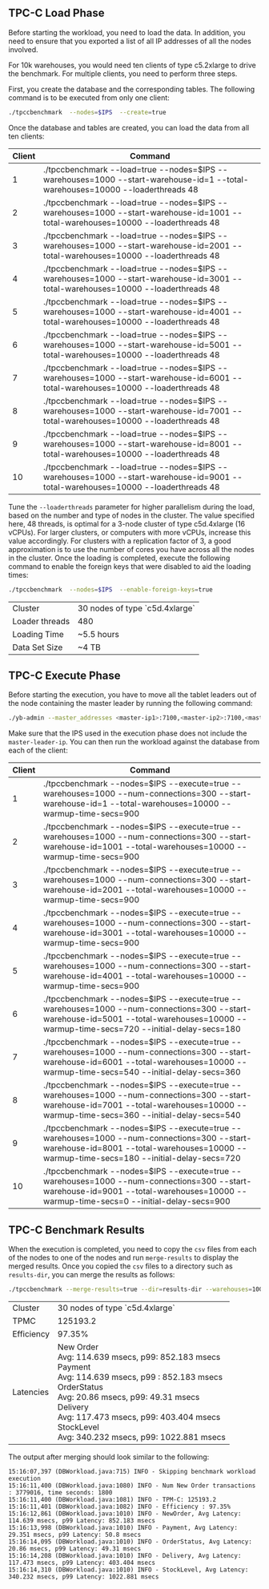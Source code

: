 ## TPC-C Load Phase

Before starting the workload, you need to load the data. In addition, you need to ensure that you exported a list of all IP addresses of all the nodes involved.

For 10k warehouses, you would need ten clients of type c5.2xlarge to drive the benchmark.
For multiple clients, you need to perform three steps.

First, you create the database and the corresponding tables. The following command is to be executed from only one client:

```sh
./tpccbenchmark  --nodes=$IPS  --create=true
```

Once the database and tables are created, you can load the data from all ten clients:


| Client | Command
-------------|-----------|
1  |  ./tpccbenchmark --load=true --nodes=$IPS --warehouses=1000 --start-warehouse-id=1    --total-warehouses=10000 --loaderthreads 48
2  |  ./tpccbenchmark --load=true --nodes=$IPS --warehouses=1000 --start-warehouse-id=1001 --total-warehouses=10000 --loaderthreads 48
3  |  ./tpccbenchmark --load=true --nodes=$IPS --warehouses=1000 --start-warehouse-id=2001 --total-warehouses=10000 --loaderthreads 48
4  |  ./tpccbenchmark --load=true --nodes=$IPS --warehouses=1000 --start-warehouse-id=3001 --total-warehouses=10000 --loaderthreads 48
5  |  ./tpccbenchmark --load=true --nodes=$IPS --warehouses=1000 --start-warehouse-id=4001 --total-warehouses=10000 --loaderthreads 48
6  |  ./tpccbenchmark --load=true --nodes=$IPS --warehouses=1000 --start-warehouse-id=5001 --total-warehouses=10000 --loaderthreads 48
7  |  ./tpccbenchmark --load=true --nodes=$IPS --warehouses=1000 --start-warehouse-id=6001 --total-warehouses=10000 --loaderthreads 48
8  |  ./tpccbenchmark --load=true --nodes=$IPS --warehouses=1000 --start-warehouse-id=7001 --total-warehouses=10000 --loaderthreads 48
9  |  ./tpccbenchmark --load=true --nodes=$IPS --warehouses=1000 --start-warehouse-id=8001 --total-warehouses=10000 --loaderthreads 48
10 |  ./tpccbenchmark --load=true --nodes=$IPS --warehouses=1000 --start-warehouse-id=9001 --total-warehouses=10000 --loaderthreads 48

Tune the `--loaderthreads` parameter for higher parallelism during the load, based on the number and type of nodes in the cluster. The value specified here, 48 threads, is optimal for a 3-node cluster of type c5d.4xlarge (16 vCPUs). For larger clusters, or computers with more vCPUs, increase this value accordingly. For clusters with a replication factor of 3, a good approximation is to use the number of cores you have across all the nodes in the cluster.
Once the loading is completed, execute the following command to enable the foreign keys that were disabled to aid the loading times:

```sh
./tpccbenchmark  --nodes=$IPS  --enable-foreign-keys=true
```

<table>
  <tbody>
    <tr>
      <td>Cluster</td>
      <td>30 nodes of type `c5d.4xlarge`</td>
    </tr>
    <tr>
      <td>Loader threads</td>
      <td>480</td>
    </tr>
    <tr>
      <td>Loading Time</td>
      <td>~5.5 hours</td>
    </tr>
    <tr>
      <td>Data Set Size</td>
      <td>~4 TB</td>
    </tr>
  </tbody>
</table>

## TPC-C Execute Phase

Before starting the execution, you have to move all the tablet leaders out of the node containing the master leader by running the following command:

```sh
./yb-admin --master_addresses <master-ip1>:7100,<master-ip2>:7100,<master-ip3>:7100 change_leader_blacklist ADD <master-leader-ip>
```

Make sure that the IPS used in the execution phase does not include the `master-leader-ip`.
You can then run the workload against the database from each of the client:

| Client | Command
-------------|-----------|
1  | ./tpccbenchmark  --nodes=$IPS --execute=true --warehouses=1000 --num-connections=300 --start-warehouse-id=1    --total-warehouses=10000 --warmup-time-secs=900
2  | ./tpccbenchmark  --nodes=$IPS --execute=true --warehouses=1000 --num-connections=300 --start-warehouse-id=1001 --total-warehouses=10000 --warmup-time-secs=900
3  | ./tpccbenchmark  --nodes=$IPS --execute=true --warehouses=1000 --num-connections=300 --start-warehouse-id=2001 --total-warehouses=10000 --warmup-time-secs=900
4  | ./tpccbenchmark  --nodes=$IPS --execute=true --warehouses=1000 --num-connections=300 --start-warehouse-id=3001 --total-warehouses=10000 --warmup-time-secs=900
5  | ./tpccbenchmark  --nodes=$IPS --execute=true --warehouses=1000 --num-connections=300 --start-warehouse-id=4001 --total-warehouses=10000 --warmup-time-secs=900
6  | ./tpccbenchmark  --nodes=$IPS --execute=true --warehouses=1000 --num-connections=300 --start-warehouse-id=5001 --total-warehouses=10000 --warmup-time-secs=720 --initial-delay-secs=180
7  | ./tpccbenchmark  --nodes=$IPS --execute=true --warehouses=1000 --num-connections=300 --start-warehouse-id=6001 --total-warehouses=10000 --warmup-time-secs=540 --initial-delay-secs=360
8  | ./tpccbenchmark  --nodes=$IPS --execute=true --warehouses=1000 --num-connections=300 --start-warehouse-id=7001 --total-warehouses=10000 --warmup-time-secs=360 --initial-delay-secs=540
9  | ./tpccbenchmark  --nodes=$IPS --execute=true --warehouses=1000 --num-connections=300 --start-warehouse-id=8001 --total-warehouses=10000 --warmup-time-secs=180 --initial-delay-secs=720
10 | ./tpccbenchmark  --nodes=$IPS --execute=true --warehouses=1000 --num-connections=300 --start-warehouse-id=9001 --total-warehouses=10000 --warmup-time-secs=0   --initial-delay-secs=900

## TPC-C Benchmark Results

When the execution is completed, you need to copy the `csv` files from each of the nodes to one of the nodes and run `merge-results` to display the merged results.
Once you copied the `csv` files to a directory such as `results-dir`, you can merge the results as follows:

```sh
./tpccbenchmark --merge-results=true --dir=results-dir --warehouses=10000
```

<table>
  <tbody>
    <tr>
      <td>Cluster</td>
      <td>30 nodes of type `c5d.4xlarge`</td>
    </tr>
    <tr>
      <td>TPMC</td>
      <td>125193.2</td>
    </tr>
    <tr>
      <td>Efficiency</td>
      <td>97.35%</td>
    </tr>
    <tr>
      <td>Latencies</td>
      <td>
        New Order<br />
        Avg: 114.639 msecs, p99: 852.183 msecs<br />
        Payment<br />
        Avg: 114.639 msecs, p99 : 852.183 msecs<br />
        OrderStatus<br />
        Avg: 20.86 msecs, p99: 49.31 msecs<br />
        Delivery<br />
        Avg: 117.473 msecs, p99: 403.404 msecs<br />
        StockLevel<br />
        Avg: 340.232 msecs, p99: 1022.881 msecs
      </td>
    </tr>
  </tbody>
</table>

The output after merging should look similar to the following:


```
15:16:07,397 (DBWorkload.java:715) INFO - Skipping benchmark workload execution
15:16:11,400 (DBWorkload.java:1080) INFO - Num New Order transactions : 3779016, time seconds: 1800
15:16:11,400 (DBWorkload.java:1081) INFO - TPM-C: 125193.2
15:16:11,401 (DBWorkload.java:1082) INFO - Efficiency : 97.35%
15:16:12,861 (DBWorkload.java:1010) INFO - NewOrder, Avg Latency: 114.639 msecs, p99 Latency: 852.183 msecs
15:16:13,998 (DBWorkload.java:1010) INFO - Payment, Avg Latency: 29.351 msecs, p99 Latency: 50.8 msecs
15:16:14,095 (DBWorkload.java:1010) INFO - OrderStatus, Avg Latency: 20.86 msecs, p99 Latency: 49.31 msecs
15:16:14,208 (DBWorkload.java:1010) INFO - Delivery, Avg Latency: 117.473 msecs, p99 Latency: 403.404 msecs
15:16:14,310 (DBWorkload.java:1010) INFO - StockLevel, Avg Latency: 340.232 msecs, p99 Latency: 1022.881 msecs
```
